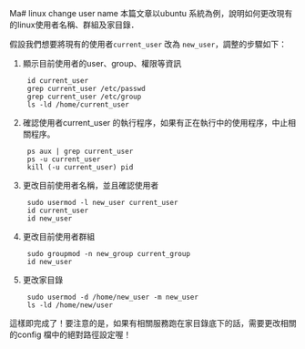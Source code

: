 Ma# linux change user name
本篇文章以ubuntu 系統為例，說明如何更改現有的linux使用者名稱、群組及家目錄．

假設我們想要將現有的使用者`current_user` 改為 `new_user`，調整的步驟如下：

1. 顯示目前使用者的user、group、權限等資訊  

		id current_user  
		grep current_user /etc/passwd  
		grep current_user /etc/group  
		ls -ld /home/current_user  

2. 確認使用者current_user 的執行程序，如果有正在執行中的使用程序，中止相關程序。  

		ps aux | grep current_user
		ps -u current_user
		kill (-u current_user) pid
			
3. 更改目前使用者名稱，並且確認使用者  

		sudo usermod -l new_user current_user  
		id current_user  
		id new_user  
		
4. 更改目前使用者群組  

		sudo groupmod -n new_group current_group  
		id new_user    
	  
5. 更改家目錄  

		sudo usermod -d /home/new_user -m new_user  
		ls -ld /home/new/user  
			
這樣即完成了！要注意的是，如果有相關服務跑在家目錄底下的話，需要更改相關的config 檔中的絕對路徑設定喔！
